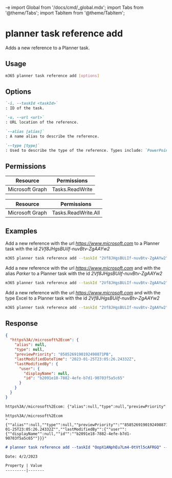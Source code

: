 -e <!-- DISCLAIMER: All secrets, passwords, and sensitive values in this document are examples only and not real credentials. -->
import Global from '/docs/cmd/_global.mdx';
import Tabs from '@theme/Tabs';
import TabItem from '@theme/TabItem';

# planner task reference add

Adds a new reference to a Planner task.

## Usage

```sh
m365 planner task reference add [options]
```

## Options

```md definition-list
`-i, --taskId <taskId>`
: ID of the task.

`-u, --url <url>`
: URL location of the reference.

`--alias [alias]`
: A name alias to describe the reference.

`--type [type]`
: Used to describe the type of the reference. Types include: `PowerPoint`, `Word`, `Excel`, `Other`.
```

<Global />

## Permissions

<Tabs>
  <TabItem value="Delegated">

  | Resource        | Permissions     |
  |-----------------|-----------------|
  | Microsoft Graph | Tasks.ReadWrite |

  </TabItem>
  <TabItem value="Application">

  | Resource        | Permissions         |
  |-----------------|---------------------|
  | Microsoft Graph | Tasks.ReadWrite.All |

  </TabItem>
</Tabs>

## Examples

Add a new reference with the url _https://www.microsoft.com_ to a Planner task with the id _2Vf8JHgsBUiIf-nuvBtv-ZgAAYw2_

```sh
m365 planner task reference add --taskId "2Vf8JHgsBUiIf-nuvBtv-ZgAAYw2" --url "https://www.microsoft.com"
```

Add a new reference with the url _https://www.microsoft.com_ and with the alias _Parker_ to a Planner task with the id _2Vf8JHgsBUiIf-nuvBtv-ZgAAYw2_

```sh
m365 planner task reference add --taskId "2Vf8JHgsBUiIf-nuvBtv-ZgAAYw2" --url "https://www.microsoft.com" --alias "Parker"
```

Add a new reference with the url _https://www.microsoft.com_ and with the type Excel to a Planner task with the id _2Vf8JHgsBUiIf-nuvBtv-ZgAAYw2_

```sh
m365 planner task reference add --taskId "2Vf8JHgsBUiIf-nuvBtv-ZgAAYw2" --url "https://www.microsoft.com" --type "Excel"
```

## Response

<Tabs>
  <TabItem value="JSON">

  ```json
  {
    "https%3A//microsoft%2Ecom": {
      "alias": null,
      "type": null,
      "previewPriority": "8585269190192498871PB",
      "lastModifiedDateTime": "2023-01-25T23:05:26.24332Z",
      "lastModifiedBy": {
        "user": {
          "displayName": null,
          "id": "b2091e18-7882-4efe-b7d1-90703f5a5c65"
        }
      }
    }
  }
  ```

  </TabItem>
  <TabItem value="Text">

  ```txt
  https%3A//microsoft%2Ecom: {"alias":null,"type":null,"previewPriority":"8585269190192498871PB","lastModifiedDateTime":"2023-01-25T23:05:26.24332Z","lastModifiedBy":{"user":{"displayName":null,"id":"b2091e18-7882-4efe-b7d1-90703f5a5c65"}}}
  ```

  </TabItem>
  <TabItem value="CSV">

  ```csv
  https%3A//microsoft%2Ecom
  "{""alias"":null,""type"":null,""previewPriority"":""8585269190192498871PB"",""lastModifiedDateTime"":""2023-01-25T23:05:26.24332Z"",""lastModifiedBy"":{""user"":{""displayName"":null,""id"":""b2091e18-7882-4efe-b7d1-90703f5a5c65""}}}"
  ```

  </TabItem>
  <TabItem value="Markdown">

  ```md
  # planner task reference add --taskId "OopX1ANphEu7Lm4-0tVtl5cAFRGQ" --url "https://microsoft.com"

  Date: 4/2/2023

  Property | Value
  ---------|-------
  ```

  </TabItem>
</Tabs>
